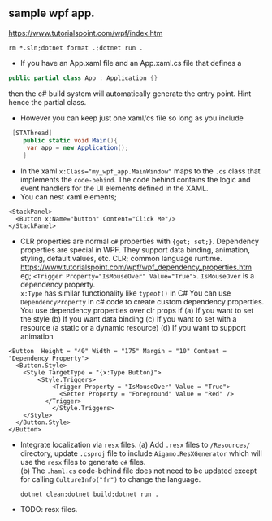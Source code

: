 ## sample wpf app.

https://www.tutorialspoint.com/wpf/index.htm

`rm *.sln;dotnet format .;dotnet run .`

- If you have an App.xaml file and an App.xaml.cs file that defines a 
```c#
public partial class App : Application {}
```
then the c# build system will automatically generate the entry point. Hint hence the partial class.   
- However you can keep just one xaml/cs file so long as you include
```c#
 [STAThread]
    public static void Main(){
     var app = new Application();   
    }
```
- In the xaml `x:Class="my_wpf_app.MainWindow"` maps to the `.cs` class that implements the `code-behind`. The code behind contains the logic and event handlers for the UI elements defined in the XAML.    
- You can nest xaml elements;
```xaml
<StackPanel> 
  <Button x:Name="button" Content="Click Me"/> 
</StackPanel>
```
- CLR properties are normal `c#` properties with `{get; set;}`. Dependency properties are special in WPF. They support data binding, animation, styling, default values, etc.
  CLR; common language runtime.        
  https://www.tutorialspoint.com/wpf/wpf_dependency_properties.htm     
  eg; `<Trigger Property="IsMouseOver" Value="True">`.  `IsMouseOver` is a dependency property.   
  `x:Type` has similar functionality like `typeof()` in C#
  You can use `DependencyProperty` in c# code to create custom dependency properties.   
  You use dependency properties over clr props if
    (a) If you want to set the style
    (b) If you want data binding
    (c) If you want to set with a resource (a static or a dynamic resource)
    (d) If you want to support animation
```xaml
<Button  Height = "40" Width = "175" Margin = "10" Content = "Dependency Property"> 
  <Button.Style> 
    <Style TargetType = "{x:Type Button}"> 
        <Style.Triggers> 
            <Trigger Property = "IsMouseOver" Value = "True"> 
              <Setter Property = "Foreground" Value = "Red" /> 
          </Trigger>
            </Style.Triggers>
    </Style> 
  </Button.Style> 
</Button>
```
  
- Integrate localization via `resx` files.
  (a) Add `.resx` files to `/Resources/` directory, update `.csproj` file to include `Aigamo.ResXGenerator` which will use the `resx` files to generate `c#` files.      
  (b) The `.haml.cs` code-behind file does not need to be updated except for calling `CultureInfo("fr")` to change the language. 

  `dotnet clean;dotnet build;dotnet run .`         
- TODO: resx files.